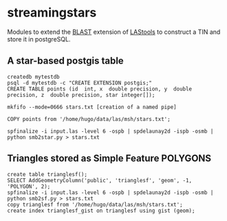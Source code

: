 # streamingstars

Modules to extend the [BLAST](http://rapidlasso.com/blast/) extension of [LAStools](http://rapidlasso.com/blast/) to construct a TIN and store it in postgreSQL.


## A star-based postgis table

```
createdb mytestdb
psql -d mytestdb -c "CREATE EXTENSION postgis;"
CREATE TABLE points (id  int, x  double precision, y  double precision, z  double precision, star integer[]);
```

```
mkfifo --mode=0666 stars.txt [creation of a named pipe]

COPY points from '/home/hugo/data/las/msh/stars.txt';

spfinalize -i input.las -level 6 -ospb | spdelaunay2d -ispb -osmb | python smb2star.py > stars.txt
```


## Triangles stored as Simple Feature POLYGONS

```
create table trianglesf();
SELECT AddGeometryColumn('public', 'trianglesf', 'geom', -1, 'POLYGON', 2);
spfinalize -i input.las -level 6 -ospb | spdelaunay2d -ispb -osmb | python smb2sf.py > stars.txt
copy trianglesf from '/home/hugo/data/las/msh/stars.txt';
create index trianglesf_gist on trianglesf using gist (geom);
